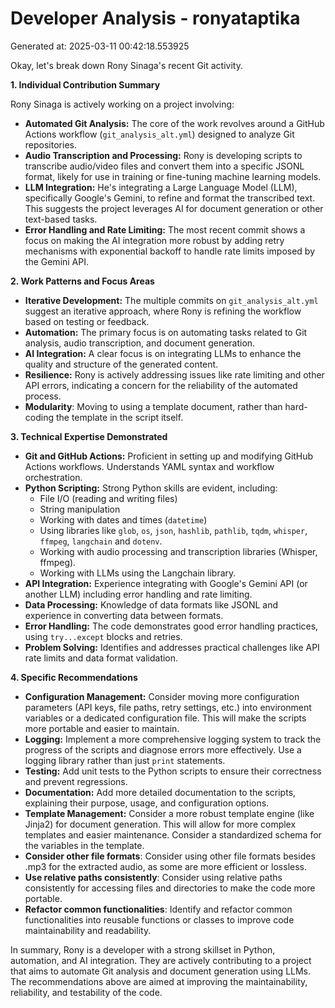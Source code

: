 # Developer Analysis - ronyataptika
Generated at: 2025-03-11 00:42:18.553925

Okay, let's break down Rony Sinaga's recent Git activity.

**1. Individual Contribution Summary**

Rony Sinaga is actively working on a project involving:

*   **Automated Git Analysis:** The core of the work revolves around a GitHub Actions workflow (`git_analysis_alt.yml`) designed to analyze Git repositories.
*   **Audio Transcription and Processing:** Rony is developing scripts to transcribe audio/video files and convert them into a specific JSONL format, likely for use in training or fine-tuning machine learning models.
*   **LLM Integration:** He's integrating a Large Language Model (LLM), specifically Google's Gemini, to refine and format the transcribed text. This suggests the project leverages AI for document generation or other text-based tasks.
*   **Error Handling and Rate Limiting:** The most recent commit shows a focus on making the AI integration more robust by adding retry mechanisms with exponential backoff to handle rate limits imposed by the Gemini API.

**2. Work Patterns and Focus Areas**

*   **Iterative Development:** The multiple commits on `git_analysis_alt.yml` suggest an iterative approach, where Rony is refining the workflow based on testing or feedback.
*   **Automation:** The primary focus is on automating tasks related to Git analysis, audio transcription, and document generation.
*   **AI Integration:** A clear focus is on integrating LLMs to enhance the quality and structure of the generated content.
*   **Resilience:** Rony is actively addressing issues like rate limiting and other API errors, indicating a concern for the reliability of the automated process.
*   **Modularity**: Moving to using a template document, rather than hard-coding the template in the script itself.

**3. Technical Expertise Demonstrated**

*   **Git and GitHub Actions:** Proficient in setting up and modifying GitHub Actions workflows.  Understands YAML syntax and workflow orchestration.
*   **Python Scripting:** Strong Python skills are evident, including:
    *   File I/O (reading and writing files)
    *   String manipulation
    *   Working with dates and times (`datetime`)
    *   Using libraries like `glob`, `os`, `json`, `hashlib`, `pathlib`, `tqdm`, `whisper`, `ffmpeg`, `langchain` and `dotenv`.
    *   Working with audio processing and transcription libraries (Whisper, ffmpeg).
    *   Working with LLMs using the Langchain library.
*   **API Integration:**  Experience integrating with Google's Gemini API (or another LLM) including error handling and rate limiting.
*   **Data Processing:**  Knowledge of data formats like JSONL and experience in converting data between formats.
*   **Error Handling:** The code demonstrates good error handling practices, using `try...except` blocks and retries.
*   **Problem Solving:** Identifies and addresses practical challenges like API rate limits and data format validation.

**4. Specific Recommendations**

*   **Configuration Management:** Consider moving more configuration parameters (API keys, file paths, retry settings, etc.) into environment variables or a dedicated configuration file.  This will make the scripts more portable and easier to maintain.
*   **Logging:** Implement a more comprehensive logging system to track the progress of the scripts and diagnose errors more effectively.  Use a logging library rather than just `print` statements.
*   **Testing:**  Add unit tests to the Python scripts to ensure their correctness and prevent regressions.
*   **Documentation:** Add more detailed documentation to the scripts, explaining their purpose, usage, and configuration options.
*   **Template Management:** Consider a more robust template engine (like Jinja2) for document generation. This will allow for more complex templates and easier maintenance. Consider a standardized schema for the variables in the template.
*   **Consider other file formats**: Consider using other file formats besides .mp3 for the extracted audio, as some are more efficient or lossless.
*   **Use relative paths consistently**: Consider using relative paths consistently for accessing files and directories to make the code more portable.
*   **Refactor common functionalities**: Identify and refactor common functionalities into reusable functions or classes to improve code maintainability and readability.

In summary, Rony is a developer with a strong skillset in Python, automation, and AI integration. They are actively contributing to a project that aims to automate Git analysis and document generation using LLMs. The recommendations above are aimed at improving the maintainability, reliability, and testability of the code.
